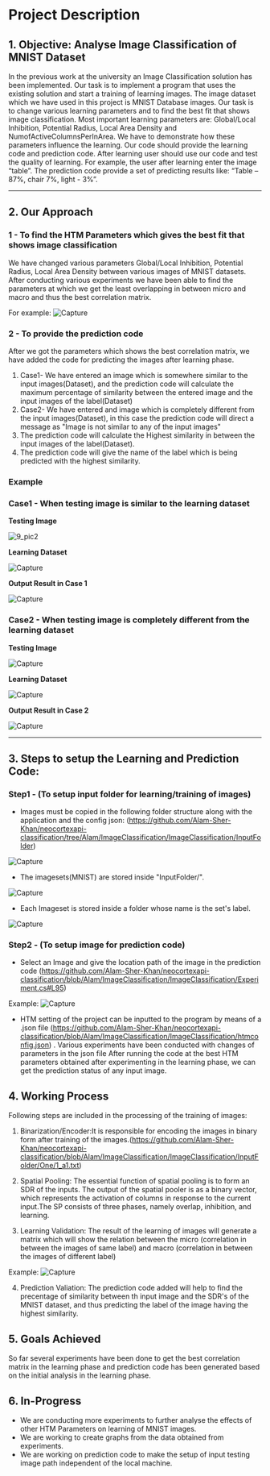# **Project Description**

## 1. **Objective: Analyse Image Classification of MNIST Dataset**
In the previous work at the university an Image Classification solution has been implemented. Our task is to implement a program that uses the existing solution and start a training of learning images. The image dataset which we have used in this project is MNIST Database images. Our task is to change various learning parameters and to find the best fit that shows image classification. Most important learning parameters are: Global/Local Inhibition, Potential Radius, Local Area Density and NumofActiveColumnsPerInArea.
We have to demonstrate how these parameters influence the learning. Our code should provide the learning code and prediction code. After learning user should use our code and test the quality of learning. For example, the user after learning enter the image “table”. The prediction code provide a set of predicting results like: “Table – 87%, chair 7%, light - 3%”.

---------------------------------------------------------------------------------------------------------------------------------------------------------------------------------

## 2. **Our Approach**

### 1 - To find the HTM Parameters which gives the best fit that shows image classification
We have changed various parameters Global/Local Inhibition, Potential Radius, Local Area Density between various images of MNIST datasets. After conducting various experiments we have been able to find the parameters at which we get the least overlapping in between micro and macro and thus the best correlation matrix.

 For example:
![Capture](https://user-images.githubusercontent.com/93146590/157971089-95cce4d0-f8c8-4332-804e-769f84ac9611.JPG)

### 2 - To provide the prediction code
After we got the parameters which shows the best correlation matrix, we have added the code for predicting the images after learning phase.
1) Case1- We have entered an image which is somewhere similar to the input images(Dataset), and the prediction code will calculate the maximum percentage of similarity between the entered image and the input images of the label(Dataset)
2) Case2- We have entered and image which is completely different from the input images(Dataset), in this case the prediction code will direct a message as "Image is not similar to any of the input images"
3) The prediction code will calculate the Highest similarity in between the input images of the label(Dataset).
4) The prediction code will give the name of the label which is being predicted with the highest similarity.

### Example

### **Case1** - When testing image is similar to the learning dataset

**Testing Image**

![9_pic2](https://user-images.githubusercontent.com/93146590/158055870-5eefaedf-63bb-48e3-9f5c-f9f71b5f050b.png)

**Learning Dataset**

![Capture](https://user-images.githubusercontent.com/93146590/158055986-143d49d7-793a-4b1f-9cb0-907fea8865a5.JPG)

**Output Result in Case 1**

![Capture](https://user-images.githubusercontent.com/93146590/158058910-52c1de99-bc2e-45ee-8b6d-5f54a9ee2cd0.JPG)

### **Case2** - When testing image is completely different from the learning dataset

**Testing Image**

![Capture](https://user-images.githubusercontent.com/93146590/158060200-d458aae5-4642-478e-b36e-99c098d82588.JPG)

**Learning Dataset**

![Capture](https://user-images.githubusercontent.com/93146590/158055986-143d49d7-793a-4b1f-9cb0-907fea8865a5.JPG)

**Output Result in Case 2**

![Capture](https://user-images.githubusercontent.com/93146590/158025416-cb7330c9-666b-47a2-802d-ef4c5f967e09.JPG)

---------------------------------------------------------------------------------------------------------------------------------------------------------------------------------
## 3. Steps to setup the Learning and Prediction Code:
### Step1 - (To setup input folder for learning/training of images)
* Images must be copied in the following folder structure along with the application and the config json: (https://github.com/Alam-Sher-Khan/neocortexapi-classification/tree/Alam/ImageClassification/ImageClassification/InputFolder)

![Capture](https://user-images.githubusercontent.com/93146590/158056620-58a8ea39-6be9-473e-b7e5-ad398e2504e5.JPG)

* The imagesets(MNIST) are stored inside "InputFolder/".

![Capture](https://user-images.githubusercontent.com/93146590/157983651-dd5b38c8-463a-4310-b118-3b5e2df73f06.JPG)

* Each Imageset is stored inside a folder whose name is the set's label.

![Capture](https://user-images.githubusercontent.com/93146590/157983987-0cdfe35a-811e-49f2-b580-ec515889c2a4.JPG)

### Step2 - (To setup image for prediction code)
* Select an Image and give the location path of the image in the prediction code (https://github.com/Alam-Sher-Khan/neocortexapi-classification/blob/Alam/ImageClassification/ImageClassification/Experiment.cs#L95)

Example:
![Capture](https://user-images.githubusercontent.com/93146590/158025162-08efce1d-ac9d-49f0-b12b-b273312cd706.JPG)

* HTM setting of the project can be inputted to the program by means of a .json file (https://github.com/Alam-Sher-Khan/neocortexapi-classification/blob/Alam/ImageClassification/ImageClassification/htmconfig.json) . Various experiments have been conducted with changes of parameters in the json file
After running the code at the best HTM parameters obtained after experimenting in the learning phase, we can get the prediction status of any input image.

## 4. Working Process
Following steps are included in the processing of the training of images:

1) Binarization/Encoder:It is responsible for encoding the images in binary form after training of the images.(https://github.com/Alam-Sher-Khan/neocortexapi-classification/blob/Alam/ImageClassification/ImageClassification/InputFolder/One/1_a1.txt)

2) Spatial Pooling: The essential function of spatial pooling is to form an SDR of the inputs. The output of the spatial pooler is as a binary vector, which represents the activation of columns in response to the current input.The SP consists of three phases, namely overlap, inhibition, and learning.

3) Learning Validation: The result of the learning of images will generate a matrix which will show the relation between the micro (correlation in between the images of same label) and macro (correlation in between the images of different label)

Example:
![Capture](https://user-images.githubusercontent.com/93146590/158057244-268ce79a-2859-4d44-b534-49d13fe5c935.JPG)

4) Prediction Valiation: The prediction code added will help to find the precentage of similarity between th input image and the SDR's of the MNIST dataset, and thus predicting the label of the image having the highest similarity.


## 5. Goals Achieved
So far several experiments have been done to get the best correlation matrix in the learning phase and prediction code has been generated based on the initial analysis in the learning phase.

## 6. In-Progress
* We are conducting more experiments to further analyse the effects of other HTM Parameters on learning of MNIST images.
* We are working to create graphs from the data obtained from experiments.
* We are working on prediction code to make the setup of input testing image path independent of the local machine.
